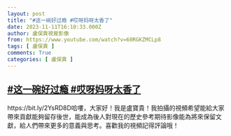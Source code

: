 ```yaml
---
layout: post
title: "#这一碗好过瘾 #哎呀妈呀太香了"
date: 2023-11-11T16:10:33.000Z
author: 盧保貴視覺影像
from: https://www.youtube.com/watch?v=60RGKZMCLp8
tags: [ 盧保貴 ]
comments: True
categories: [ 盧保貴 ]
---
```

<!--1699719033000-->
[#这一碗好过瘾 #哎呀妈呀太香了](https://www.youtube.com/watch?v=60RGKZMCLp8)
------

<div>
https://bit.ly/2YsRD8D哈嘍，大家好！我是盧寶貴！我拍攝的視頻希望能給大家帶來貢獻能夠留存後世，能成為後人對現在的歷史參考期待影像能為將來保留文獻，給人們帶來更多的意義與思考。喜歡我的視頻記得評論哦！
</div>
